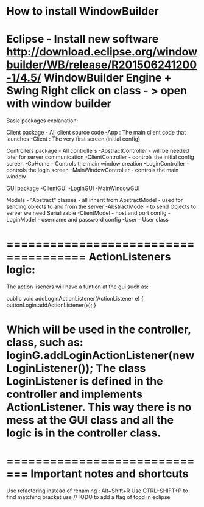 How to install WindowBuilder
===========================
Eclipse - Install new software
http://download.eclipse.org/windowbuilder/WB/release/R201506241200-1/4.5/
WindowBuilder Engine + Swing
Right click on class - > open with window builder 
======================================

Basic packages explanation:

Client package - All client source code
-App : The main client code that launches
-Client : The very first screen (initial config)

Controllers package - All controllers
-AbstractController - will be needed later for server communication
-ClientController - controls the initial config screen
-GoHome - Controls the main window creation
-LoginController - controls the login screen
-MainWindowController - controls the main window


GUI package
-ClientGUI
-LoginGUI
-MainWindowGUI

Models - "Abstract" classes - all inherit from AbstractModel - used for sending objects to and from the server
-AbstractModel - to send Objects to server we need Serializable 
-ClientModel - host and port config
-LoginModel - username and password config
-User - User class


=====================================
ActionListeners logic:
=====================================
The action liseners will have a funtion at the gui such as:

public void addLoginActionListener(ActionListener e)
	{
		buttonLogin.addActionListener(e);
	}
	
Which will be used in the controller, class, such as:
loginG.addLoginActionListener(new LoginListener());
The class LoginListener is defined in the controller and implements ActionListener.
This way there is no mess at the GUI class and all the logic is in the controller class.
=====================================

=============================
Important notes and shortcuts
=============================
Use refactoring instead of renaming : Alt+Shift+R
Use CTRL+SHIFT+P to find matching bracket
use //TODO <text here> to add a flag of tood in eclipse
